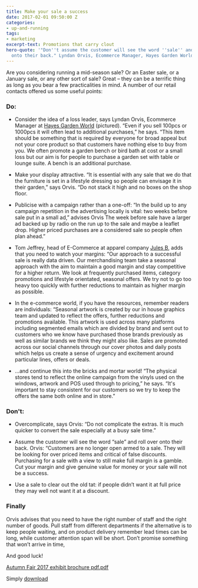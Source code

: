 ```yaml
---
title: Make your sale a success
date: 2017-02-01 09:50:00 Z
categories:
- up-and-running
tags:
- marketing
excerpt-text: Promotions that carry clout
hero-quote: '"Don''t assume the customer will see the word ''sale'' and roll over
  onto their back." Lyndan Orvis, Ecommerce Manager, Hayes Garden World '
---
```


Are you considering running a mid-season sale? Or an Easter sale, or a January sale, or any other sort of sale? Great – they can be a terrific thing as long as you bear a few practicalities in mind. A number of our retail contacts offered us some useful points:

### Do:

* Consider the idea of a loss leader, says Lyndan Orvis, Ecommerce Manager at [Hayes Garden World](http://www.hayesgardenworld.co.uk) (pictured). “Even if you sell 100pcs or 1000pcs it will often lead to additional purchases,” he says. “This item should be something that is required by everyone for broad appeal but not your core product so that customers have nothing else to buy from you. We often promote a garden bench or bird bath at cost or a small loss but our aim is for people to purchase a garden set with table or lounge suite. A bench is an additional purchase.

* Make your display attractive. “It is essential with any sale that we do that the furniture is set in a lifestyle dressing so people can envisage it in their garden,” says Orvis. “Do not stack it high and no boxes on the shop floor.

* Publicise with a campaign rather than a one-off: “In the build up to any campaign repetition in the advertising locally is vital: two weeks before sale put in a small ad,” advises Orvis The week before sale have a larger ad backed up by radio on the run up to the sale and maybe a leaflet drop. Higher priced purchases are a considered sale so people often plan ahead.”

* Tom Jeffrey, head of E-Commerce at apparel company [Jules B](https://www.julesb.co.uk/), adds that you need to watch your margins: “Our approach to a successful sale is really data driven. Our merchandising team take a seasonal approach with the aim to maintain a good margin and stay competitive for a higher return. We look at frequently purchased items, category promotions and lifestyle orientated, seasonal offers. We try not to go too heavy too quickly with further reductions to maintain as higher margin as possible.

* In the e-commerce world, if you have the resources, remember readers are individuals: “Seasonal artwork is created by our in house graphics team and updated to reflect the offers, further reductions and promotions available. This artwork is used across many platforms including segmented emails which are divided by brand and sent out to customers who we know have purchased those brands previously as well as similar brands we think they might also like. Sales are promoted across our social channels through our cover photos and daily posts which helps us create a sense of urgency and excitement around particular lines, offers or deals.

* …and continue this into the bricks and mortar world! “The physical stores tend to reflect the online campaign from the vinyls used on the windows, artwork and POS used through to pricing,” he says. “It's important to stay consistent for our customers so we try to keep the offers the same both online and in store.”

### Don't:

* Overcomplicate, says Orvis: “Do not complicate the extras. It is much quicker to convert the sale especially at a busy sale time.”

* Assume the customer will see the word “sale” and roll over onto their back. Orvis: “Customers are no longer open armed to a sale. They will be looking for over priced items and critical of false discounts. Purchasing for a sale with a view to still make full margin is a gamble. Cut your margin and give genuine value for money or your sale will not be a success. 

* Use a sale to clear out the old tat: if people didn’t want it at full price they may well not want it at a discount.

### Finally
Orvis advises that you need to have the right number of staff and the right number of goods. Pull staff from different departments if the alternative is to keep people waiting, and on product delivery remember lead times can be long, while customer attention span will be short. Don’t promise something that won’t arrive in time,

And good luck!

[Autumn Fair 2017 exhibit brochure pdf.pdf](/uploads/Autumn%20Fair%202017%20exhibit%20brochure%20pdf.pdf)

Simply [download](http://www.insideretail.com/uploads/Autumn%20Fair%202017%20exhibit%20brochure%20pdf.pdf)


